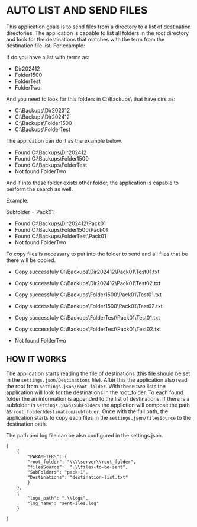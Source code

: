 # AUTO LIST AND SEND FILES

This application goals is to send files from a directory to a list of destination directories. The application is capable to list all folders in the root directory and look for the destinations that matches with the term from the destination file list. For example:

If do you have a list with terms as:

- Dir202412
- Folder1500
- FolderTest
- FolderTwo

And you need to look for this folders in C:\Backups\ that have dirs as:

- C:\Backups\Dir202312
- C:\Backups\Dir202412
- C:\Backups\Folder1500
- C:\Backups\FolderTest

The application can do it as the example below.

- Found C:\Backups\Dir202412
- Found C:\Backups\Folder1500
- Found C:\Backups\FolderTest
- Not found FolderTwo

And if into these folder exists other folder, the application is capable to perform the search as well.

Example:

Subfolder = Pack01

- Found C:\Backups\Dir202412\Pack01
- Found C:\Backups\Folder1500\Pack01
- Found C:\Backups\FolderTest\Pack01
- Not found FolderTwo

To copy files is necessary to put into the folder to send and all files that be there will be copied.

- Copy successfuly C:\Backups\Dir202412\Pack01\Test01.txt
- Copy successfuly C:\Backups\Dir202412\Pack01\Test02.txt

- Copy successfuly C:\Backups\Folder1500\Pack01\Test01.txt
- Copy successfuly C:\Backups\Folder1500\Pack01\Test02.txt

- Copy successfuly C:\Backups\FolderTest\Pack01\Test01.txt
- Copy successfuly C:\Backups\FolderTest\Pack01\Test02.txt

- Not found FolderTwo

## HOW IT WORKS

The application starts reading the file of destinations (this file should be set in the `settings.json/Destinations` file). After this the application also read the root from `settings.json/root_folder`. With these two lists the application will look for the destinations in the root_folder. To each found folder the an information is appended to the list of destinations. If there is a subfolder in `settings.json/SubFolders` the appliction will compose the path as `root_folder`/`destination`/`subfolder`. Once with the full path, the application starts to copy each files in the `settings.json/filesSource` to the destination path.

The path and log file can be also configured in the settings.json.

````
[
    {
        "PARAMETERS": {
        "root_folder": "\\\\server\\root_folder",
        "filesSource":  ".\\files-to-be-sent", 
        "SubFolders": "pack-1",
        "Destinations": "destination-list.txt"
        }
    },
    {
        "logs_path": ".\\logs",
        "log_name": "sentFiles.log"
    }

]
````